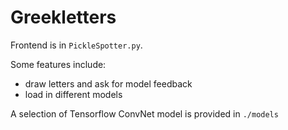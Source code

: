 # Greekletters
Frontend is in `PickleSpotter.py`.

Some features include:
* draw letters and ask for model feedback
* load in different models

A selection of Tensorflow ConvNet model is provided in `./models`
